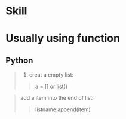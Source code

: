 # Skill  



# Usually using function  
## Python  
>1. creat a empty list:  
>>a = [] or list()
  

>add a item into the end of list:
>>listname.append(item)

        
